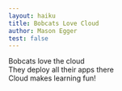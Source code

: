 ```yaml
---
layout: haiku
title: Bobcats Love Cloud
author: Mason Egger
test: false
---
```


Bobcats love the cloud <br>
They deploy all their apps there <br>
Cloud makes learning fun! <br>
